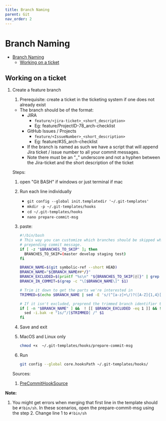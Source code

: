 ```yaml
---
title: Branch Naming
parent: Git
nav_order: 2
---
```


# Branch Naming

- [Branch Naming](#branch-naming)
  - [Working on a ticket](#working-on-a-ticket)

## Working on a ticket

1. Create a feature branch

   1. Prerequisite: create a ticket in the ticketing system if one does not already exist

   - The branch should be of the format:
     - JIRA
       - `feature/<jira-ticket>_<short_description>`
       - Eg: feature/ProjectID-78_arch-checklist
     - GitHub Issues / Projects
       - `feature/<IssueNumber>_<short_description>`
       - Eg: feature/#35_arch-checklist
     - If the branch is named as such we have a script that will append Jira ticket / issue number to all your commit messages.
     - Note there must be an "\_" underscore and not a hyphen between the Jira-ticket and the short description of the ticket

   Steps:

   1. open "Git BASH" if windows or just terminal if mac
   2. Run each line individually

      - `git config --global init.templatedir '~/.git-templates'`
      - `mkdir -p ~/.git-templates/hooks`
      - `cd ~/.git-templates/hooks`
      - `nano prepare-commit-msg`

   3. paste:

      ```bash
      #!/bin/bash
      # This way you can customize which branches should be skipped when
      # prepending commit message.
      if [ -z "$BRANCHES_TO_SKIP" ]; then
        BRANCHES_TO_SKIP=(master develop staging test)
      fi

      BRANCH_NAME=$(git symbolic-ref --short HEAD)
      BRANCH_NAME="${BRANCH_NAME##*/}"
      BRANCH_EXCLUDED=$(printf "%s\n" "${BRANCHES_TO_SKIP[@]}" | grep -c "^$BRANCH_NAME$")
      BRANCH_IN_COMMIT=$(grep -c "\[$BRANCH_NAME\]" $1)

      # Trim it down to get the parts we're interested in
      TRIMMED=$(echo $BRANCH_NAME | sed -E 's/(^[a-z]+\/)?([A-Z]{1,4}[-]{1}[0-9]{1,4}).*/\2/')

      # If it isn't excluded, preprend the trimmed branch identifier to the given message
      if [ -n "$BRANCH_NAME" ] &&  ! [[ $BRANCH_EXCLUDED -eq 1 ]] && ! [[ $BRANCH_IN_COMMIT -ge 1 ]]; then
        sed -i.bak -e "1s/^/[$TRIMMED] /" $1
      fi
      ```

   4. Save and exit
   5. MacOS and Linux only

      ```bash
      chmod +x  ~/.git-templates/hooks/prepare-commit-msg
      ```

   6. Run

      ```bash
      git config --global core.hooksPath ~/.git-templates/hooks/
      ```

   Sources:

   1. [PreCommitHookSource](https://gist.github.com/achromik/67c6e1a2d53b211ad2fa574ef25ad965#file-prepare-commit-msg-L2)

**Note:**

1. You might get errors when merging that first line in the template should be `#!bin/sh`. In these scenarios, open the prepare-commit-msg using the step 2. Change line 1 to `#!bin/sh`
